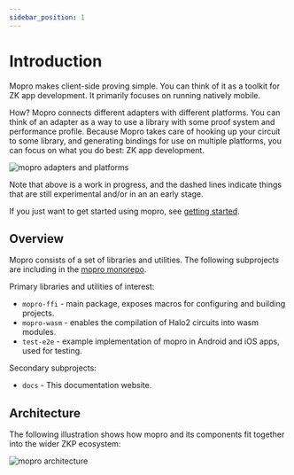 ```yaml
---
sidebar_position: 1
---
```


# Introduction

Mopro makes client-side proving simple. You can think of it as a toolkit for ZK app development. It primarily focuses on running natively mobile.

How? Mopro connects different adapters with different platforms. You can think of an adapter as a way to use a library with some proof system and performance profile. Because Mopro takes care of hooking up your circuit to some library, and generating bindings for use on multiple platforms, you can focus on what you do best: ZK app development.

![mopro adapters and platforms](/img/roadmap.png)

Note that above is a work in progress, and the dashed lines indicate things that are still experimental and/or in an an early stage.

If you just want to get started using mopro, see [getting started](getting-started/rust-setup).

## Overview

Mopro consists of a set of libraries and utilities. The following subprojects are including in the [mopro monorepo](https://github.com/zkmopro/mopro).

Primary libraries and utilities of interest:

-   `mopro-ffi` - main package, exposes macros for configuring and building projects.
-   `mopro-wasm` - enables the compilation of Halo2 circuits into wasm modules.
-   `test-e2e` - example implementation of mopro in Android and iOS apps, used for testing.

Secondary subprojects:

-   `docs` - This documentation website.

## Architecture

The following illustration shows how mopro and its components fit together into the wider ZKP ecosystem:

![mopro architecture](/img/architecture.png)
